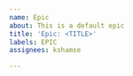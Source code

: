 ```yaml
---
name: Epic
about: This is a default epic
title: 'Epic: <TITLE>'
labels: EPIC
assignees: kshamse

---
```



